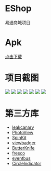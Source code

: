 # EShop
易通商城项目

# Apk
[点击下载](/screenshot/EShop.apk)

# 项目截图

![](/screenshot/01.jpeg)
![](/screenshot/02.jpeg)
![](/screenshot/03.jpeg)
![](/screenshot/04.jpeg)
![](/screenshot/05.jpeg)
![](/screenshot/06.jpeg)
![](/screenshot/07.jpeg)

# 第三方库
* [leakcanary](https://github.com/square/leakcanary)
* [PhotoView](https://github.com/chrisbanes/PhotoView)
* [SpinKit](https://github.com/ybq/Android-SpinKit)
* [viewbadger](https://github.com/jgilfelt/android-viewbadger)
* [ButterKnife](https://github.com/JakeWharton/butterknife)
* [fresco](https://github.com/facebook/fresco)
* [eventbus](https://github.com/greenrobot/EventBus)
* [CircleIndicator](https://github.com/ongakuer/CircleIndicator)
